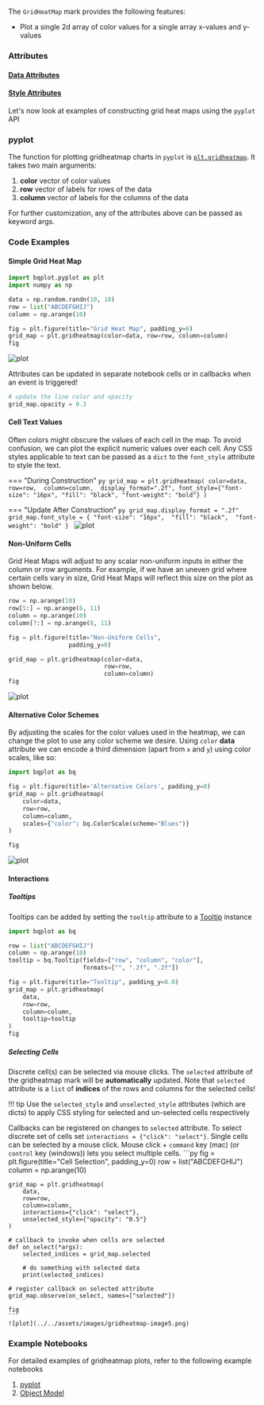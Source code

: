 The `GridHeatMap` mark provides the following features:

* Plot a single 2d array of color values for a single array x-values and y-values

### Attributes

#### [Data Attributes](../../api/marks.md#bqplot.marks.GridHeatMap--data-attributes)

#### [Style Attributes](../../api/marks.md#bqplot.marks.GridHeatMap--style-attributes)


Let's now look at examples of constructing grid heat maps using the `pyplot` API

### pyplot
The function for plotting gridheatmap charts in `pyplot` is [`plt.gridheatmap`](../../api/pyplot.md#bqplot.pyplot.gridheatmap). It takes two main arguments:

1. __color__ vector of color values 
1. __row__ vector of labels for rows of the data
2. __column__ vector of labels for the columns of the data

For further customization, any of the attributes above can be passed as keyword args.

### Code Examples
#### Simple Grid Heat Map
```py hl_lines="9"
import bqplot.pyplot as plt
import numpy as np

data = np.random.randn(10, 10)
row = list("ABCDEFGHIJ")
column = np.arange(10)

fig = plt.figure(title="Grid Heat Map", padding_y=0)
grid_map = plt.gridheatmap(color=data, row=row, column=column)
fig
```
![plot](../../assets/images/gridheatmap-image1.png)
    
Attributes can be updated in separate notebook cells or in callbacks when an event is triggered!
```py
# update the line color and opacity
grid_map.opacity = 0.3
```

#### Cell Text Values
Often colors might obscure the values of each cell in the map. To avoid confusion, we can plot the explicit numeric values over each cell. Any CSS styles applicable to text can be passed as a `dict` to the `font_style` attribute to style the text.
    
=== "During Construction"
    ```py
    grid_map = plt.gridheatmap(
        color=data, 
        row=row, 
        column=column, 
        display_format=".2f",
        font_style={"font-size": "16px", "fill": "black", "font-weight": "bold"}
    )
    ```

=== "Update After Construction"
    ```py
    grid_map.display_format = ".2f"
    grid_map.font_style = {
        "font-size": "16px", 
        "fill": "black", 
        "font-weight": "bold"
    }
    ```
![plot](../../assets/images/gridheatmap-image2.png)

#### Non-Uniform Cells
Grid Heat Maps will adjust to any scalar non-uniform inputs in either the column or row arguments. For example, if we have an uneven grid where certain cells vary in size, Grid Heat Maps will reflect this size on the plot as shown below. 

```py
row = np.arange(10)
row[5:] = np.arange(6, 11)
column = np.arange(10)
column[7:] = np.arange(8, 11)

fig = plt.figure(title="Non-Uniform Cells",
                 padding_y=0)

grid_map = plt.gridheatmap(color=data, 
                           row=row, 
                           column=column)
fig
```
![plot](../../assets/images/gridheatmap-image3.png)


#### Alternative Color Schemes
By adjusting the scales for the color values used in the heatmap, we can change the plot to use any color scheme we desire. 
Using `color` __data__ attribute we can encode a third dimension (apart from `x` and `y`) using color scales, like so:

```py
import bqplot as bq

fig = plt.figure(title='Alternative Colors', padding_y=0)
grid_map = plt.gridheatmap(
    color=data, 
    row=row, 
    column=column,
    scales={"color": bq.ColorScale(scheme="Blues")}
)

fig
```
![plot](../../assets/images/gridheatmap-image4.png)

#### Interactions
##### Tooltips
Tooltips can be added by setting the `tooltip` attribute to a [Tooltip](../../api/tooltip.md) instance

```py
import bqplot as bq

row = list("ABCDEFGHIJ")
column = np.arange(10)
tooltip = bq.Tooltip(fields=["row", "column", "color"], 
                     formats=["", ".2f", ".2f"])

fig = plt.figure(title="Tooltip", padding_y=0.0)
grid_map = plt.gridheatmap(
    data,
    row=row,
    column=column,
    tooltip=tooltip
)
fig
```

##### Selecting Cells
Discrete cell(s) can be selected via mouse clicks. The `selected` attribute of the gridheatmap mark will be __automatically__ updated. Note that `selected` attribute is a `list` of __indices__ of the rows and columns for the selected cells!

!!! tip
    Use the `selected_style` and `unselected_style` attributes (which are dicts) to apply CSS styling for selected and un-selected cells respectively

Callbacks can be registered on changes to `selected` attribute. To select discrete set of cells set `interactions = {"click": "select"}`. Single cells can be selected by a mouse click. Mouse click + `command` key (mac) (or `control` key (windows)) lets you select multiple cells.
    ```py
    fig = plt.figure(title="Cell Selection", padding_y=0)
    row = list("ABCDEFGHIJ")
    column = np.arange(10)

    grid_map = plt.gridheatmap(
        data, 
        row=row, 
        column=column,
        interactions={"click": "select"},
        unselected_style={"opacity": "0.5"}
    )

    # callback to invoke when cells are selected
    def on_select(*args):
        selected_indices = grid_map.selected

        # do something with selected data
        print(selected_indices)

    # register callback on selected attribute
    grid_map.observe(on_select, names=["selected"])

    fig
    ```
    ![plot](../../assets/images/gridheatmap-image5.png)

### Example Notebooks
For detailed examples of gridheatmap plots, refer to the following example notebooks

1. [pyplot](https://github.com/bqplot/bqplot/blob/master/examples/Marks/Pyplot/GridHeatMap.ipynb)
2. [Object Model](https://github.com/bqplot/bqplot/blob/master/examples/Marks/Object%20Model/GridHeatMap.ipynb)